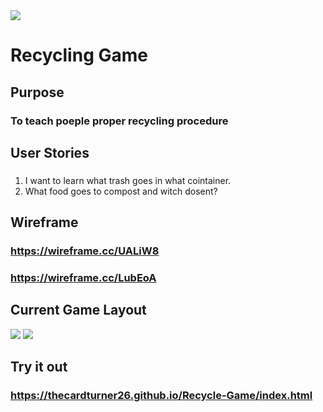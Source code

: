 <img src="https://i.imgur.com/HRIBuV9.jpg">


# Recycling Game 
## Purpose

### To teach poeple proper recycling procedure


## User Stories
### 
1. I want to learn what trash goes in what cointainer.
2. What food goes to compost and witch dosent?

## Wireframe
### https://wireframe.cc/UALiW8
### https://wireframe.cc/LubEoA

## Current Game Layout
<img src="https://i.imgur.com/DIc54mb.png">
<img src=https://i.imgur.com/ChLVJIJ.png>

## Try it out
### https://thecardturner26.github.io/Recycle-Game/index.html